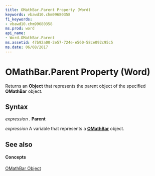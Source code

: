 ```yaml
---
title: OMathBar.Parent Property (Word)
keywords: vbawd10.chm99680358
f1_keywords:
- vbawd10.chm99680358
ms.prod: word
api_name:
- Word.OMathBar.Parent
ms.assetid: 47b92a00-2e57-724e-e560-58ce092c95c5
ms.date: 06/08/2017
---
```



# OMathBar.Parent Property (Word)

Returns an  **Object** that represents the parent object of the specified **OMathBar** object.


## Syntax

 _expression_ . **Parent**

 _expression_ A variable that represents a **[OMathBar](omathbar-object-word.md)** object.


## See also


#### Concepts


[OMathBar Object](omathbar-object-word.md)

